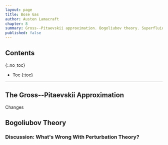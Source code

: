 ```yaml
---
layout: page
title: Bose Gas
author: Austen Lamacraft
chapter: 8
summary: Gross--Pitaevskii approximation. Bogoliubov theory. Superfluidity.
published: false
---
```


## Contents
{:.no_toc}

* Toc
{:toc}

---

## The Gross--Pitaevskii Approximation

Changes

## Bogoliubov Theory

### Discussion: What's Wrong With Perturbation Theory?
